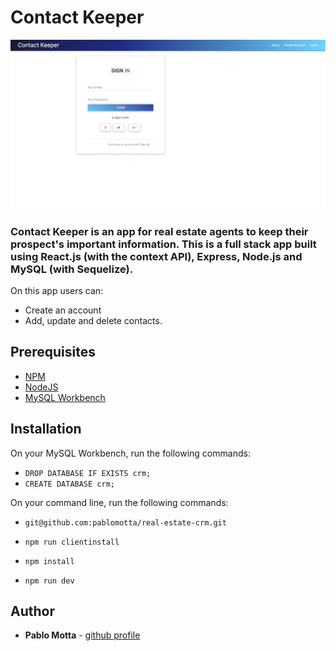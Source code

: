 # Contact Keeper

![App Logo](client/img/crm.png)

### Contact Keeper is an app for real estate agents to keep their prospect's important information. This is a full stack app built using React.js (with the context API), Express, Node.js and MySQL (with Sequelize).

On this app users can:

-   Create an account
-   Add, update and delete contacts.

## Prerequisites

-   [NPM](https://www.npmjs.com/get-npm)
-   [NodeJS](https://nodejs.org/en/)
-   [MySQL Workbench](https://www.mysql.com/products/workbench/)

## Installation

On your MySQL Workbench, run the following commands:

-   `DROP DATABASE IF EXISTS crm;`
-   `CREATE DATABASE crm;`

On your command line, run the following commands:

-   `git@github.com:pablomotta/real-estate-crm.git`

-   `npm run clientinstall`

-   `npm install`

-   `npm run dev`

## Author

-   **Pablo Motta** - [github profile](https://github.com/pablomotta)
